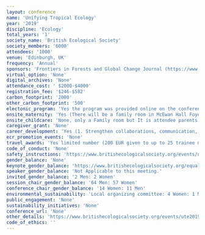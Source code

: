 ```yaml
---
layout: conference 
name: 'Unifying Tropical Ecology'
year: '2019'
discipline: 'Ecology'
total_years: '1'
society_name: 'British Ecological Society'
society_members: '6000'
attendees: '1000'
venue: 'Edinburgh, UK'
frequency: 'Annual'
sponsors: 'Frontiers in Forests and Global Change Journal (https://www.frontiersin.org/journals/forests-and-global-change#)'
virtual_option: 'None'
digital_archives: 'None'
attendance_cost: ' $2000-$4000'
registration_fee: '$246-$582'
carbon_footprint: '2000'
other_carbon_footprint: '500'
electonic_program: 'Yes the program was provided online on the conference website.'
onsite_maternity: 'Yes (There will be a family room in McEwan Hall Foyer 1. This room will contain a microwave, fridge and kettle. There will be seating and an area for those that need to breastfeed or express. Please feel free to bring toys to use in this area. It is your responsibility to ensure children are accompanied by an adult at all times: https://www.britishecologicalsociety.org/wp-content/uploads/2019/04/Instructions-for-delegates-Unifying-Tropical-Ecology-1.pdf)'
onsite_childcare: 'None, only a Family room but It is attendee parents responsibility to ensure children are accompanied by an adult at all times.'
caregiver_grant: 'None'
career_development: 'Yes (1. Strengthen collaborations, communication, engagement and outreach between ecologists working in Africa and other ecologists from across the globe  2. Journal publishing for tropical ecologists – the essentials)'
ecr_promotion_events: 'None'
travel_awards: 'Yes limited number (200 EUR given to up to 25 trainee members)'
code_of_conduct: 'None'
safety_instructions: 'https://www.britishecologicalsociety.org/events/ute2019/code-of-conduct/'
gender_balance: 'None'
keynote_gender_balance: 'https://www.britishecologicalsociety.org/equality-diversity/'
speaker_gender_balance: 'Not Applicable to this meeting.'
invited_gender_balance: '2 Men: 2 Women'
session_chair_gender_balance: '64 Men: 57 Women'
conference_chair_gender_balance: '14 Women: 11 Men'
environmental_sustainability: 'Local organizing committee: 4 Women: 1 Man, Steering Committee: 3 Men: 2 Women, Conference Presidents: 2 Men'
public_engagement: 'None'
sustainability_initiatives: 'None'
conference_url: 'None'
other_details: 'https://www.britishecologicalsociety.org/events/ute2019/'
code_of_ethics: ''
---
```

